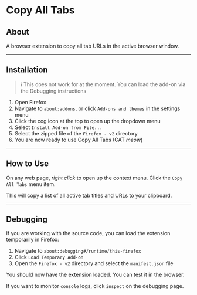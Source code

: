 # Copy All Tabs

## About

A browser extension to copy all tab URLs in the active browser window.

---

## Installation

> ℹ️ This does not work for at the moment. You can load the add-on via the Debugging instructions

1. Open Firefox
2. Navigate to `about:addons`, or click `Add-ons and themes` in the settings menu
3. Click the cog icon at the top to open up the dropdown menu
4. Select `Install Add-on from File...`
5. Select the zipped file of the `Firefox - v2` directory
6. You are now ready to use Copy All Tabs (CAT *meow*)

---

## How to Use

On any web page, *right click* to open up the context menu. Click the `Copy All Tabs` menu item.

This will copy a list of all active tab titles and URLs to your clipboard.

---

## Debugging

If you are working with the source code, you can load the extension temporarily in Firefox:

1. Navigate to `about:debugging#/runtime/this-firefox`
2. Click `Load Temporary Add-on`
3. Open the `Firefox - v2` directory and select the `manifest.json` file

You should now have the extension loaded. You can test it in the browser.

If you want to monitor `console` logs, click `inspect` on the debugging page.